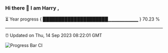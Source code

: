 ### Hi there 👋 I am Harry , 

⏳ Year progress { █████████████████████▁▁▁▁▁▁▁▁▁ } 70.23 %

---

⏰ Updated on Thu, 14 Sep 2023 08:22:01 GMT

![Progress Bar CI](https://github.com/duykhang68/duykhang68/workflows/Progress%20Bar%20CI/badge.svg)
